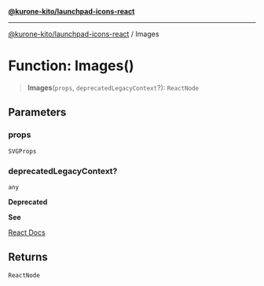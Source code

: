 [**@kurone-kito/launchpad-icons-react**](../README.md)

***

[@kurone-kito/launchpad-icons-react](../globals.md) / Images

# Function: Images()

> **Images**(`props`, `deprecatedLegacyContext`?): `ReactNode`

## Parameters

### props

`SVGProps`

### deprecatedLegacyContext?

`any`

**Deprecated**

**See**

[React Docs](https://legacy.reactjs.org/docs/legacy-context.html#referencing-context-in-lifecycle-methods)

## Returns

`ReactNode`
